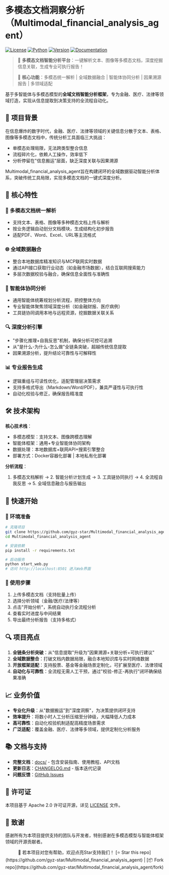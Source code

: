 # 多模态文档洞察分析（Multimodal_financial_analysis_agent）

[![License](https://img.shields.io/badge/License-Apache%202.0-blue.svg)](https://opensource.org/licenses/Apache-2.0)
[![Python](https://img.shields.io/badge/Python-3.10%2B-blue.svg)](https://www.python.org/)
[![Version](https://img.shields.io/badge/Version-v1.0.0-green.svg)](./VERSION)
[![Documentation](https://img.shields.io/badge/docs-中文文档-green.svg)](./docs/)

> 🚀 **多模态文档智能分析平台**：一键解析文本、图像等多模态文档，深度挖掘信息关联，生成专业可执行报告！
>
> 🎯 **核心功能**：多模态统一解析 | 全域数据融合 | 智能体协同分析 | 因果溯源报告 | 多领域适配

基于多智能体与多模态模型的**全域文档智能分析框架**，专为金融、医疗、法律等领域打造，实现从信息提取到决策支持的全流程自动化。


## 📌 项目背景

在信息爆炸的数字时代，金融、医疗、法律等领域的关键信息分散于文本、表格、图像等多模态文档中，传统分析工具面临三大挑战：
- 单模态处理局限，无法跨类型整合信息
- 流程碎片化，依赖人工操作，效率低下
- 分析停留在"信息搬运"层面，缺乏深度关联与因果溯源

Multimodal_financial_analysis_agent旨在构建闭环的全域数据驱动智能分析体系，突破传统工具局限，实现多模态文档的一键式深度分析。


## 🌟 核心特性

### 📑 多模态文档统一解析
- 支持文本、表格、图像等多种模态文档上传与解析
- 按业务逻辑自动划分文档模块，生成结构化初步报告
- 适配PDF、Word、Excel、URL等主流格式

### 🌐 全域数据融合
- 整合本地数据库精准知识与MCP联网实时数据
- 通过API接口获取行业动态（如金融市场数据），结合互联网搜索能力
- 多层次数据校验与融合，确保信息全面性与准确性

### 🤖 智能体协同分析
- 通用智能体统筹规划分析流程，把控整体方向
- 专业智能体聚焦领域深度分析（如金融财报、医疗病例）
- 工具链协同调用本地与远程资源，挖掘数据关联关系

### 🔍 深度分析引擎
- "步骤化推理+自我反思"机制，确保分析可控可追溯
- 从"是什么-为什么-怎么做"全链条突破，超越传统信息提取
- 因果溯源分析，提升结论可靠性与可解释性

### 📊 专业报告生成
- 逻辑重组与可读性优化，适配管理层决策需求
- 支持多格式导出（Markdown/Word/PDF），兼具严谨性与可执行性
- 自动化校验与修正，确保报告精准度


## 🛠️ 技术架构

**核心技术栈**：
- 多模态模型：支持文本、图像跨模态理解
- 智能体框架：通用+专业智能体协同架构
- 数据处理：本地数据库+联网API+搜索引擎整合
- 部署方式：Docker容器化部署 | 本地私有化部署

**分析流程**：
1. 多模态文档解析 → 2. 智能分析计划生成 → 3. 工具链协同执行 → 4. 全流程自我反思 → 5. 全域信息融合与报告输出


## 🚀 快速开始

### 🔧 环境准备
```bash
# 克隆项目
git clone https://github.com/gyz-star/Multimodal_financial_analysis_agent.git
cd Multimodal_financial_analysis_agent

# 安装依赖
pip install -r requirements.txt

# 启动服务
python start_web.py
# 访问 http://localhost:8501 进入Web界面
```

### 📝 使用步骤
1. 上传多模态文档（支持批量上传）
2. 选择分析领域（金融/医疗/法律等）
3. 点击"开始分析"，系统自动执行全流程分析
4. 查看实时进度与中间结果
5. 导出最终分析报告（支持多格式）


## 🔍 项目亮点

1. **全链条分析突破**：从"信息提取"升级为"因果溯源+关联分析+可执行建议"
2. **全域数据整合**：打破文档内数据局限，融合本地知识库与实时网络数据
3. **开放框架适配**：支持股票、基金等金融场景定制化，可扩展至医疗、法律领域
4. **自动化与可靠性**：全流程无需人工干预，通过"校验-修正-再执行"闭环确保结果准确


## 📈 业务价值

- **专业化升级**：从"数据搬运"到"深度洞察"，为决策提供闭环支持
- **效率提升**：将数小时人工分析压缩至分钟级，大幅降低人力成本
- **高可靠性**：自动化校验机制适配高精度场景需求
- **广泛适配**：覆盖金融、医疗、法律等多领域，提供定制化分析服务


## 📚 文档与支持

- **完整文档**：[docs/](./docs/) - 包含安装指南、使用教程、API文档
- **更新日志**：[CHANGELOG.md](./docs/CHANGELOG.md) - 版本迭代记录
- **问题反馈**：[GitHub Issues](https://github.com/gyz-star/Multimodal_financial_analysis_agent/issues)


## 📄 许可证

本项目基于 Apache 2.0 许可证开源，详见 [LICENSE](LICENSE) 文件。


## 🙏 致谢

感谢所有为本项目提供支持的团队与开发者，特别感谢在多模态模型与智能体框架领域的开源贡献者。


<div align="center">
🌟 若本项目对您有帮助，欢迎点亮Star支持我们！  
[⭐ Star this repo](https://github.com/gyz-star/Multimodal_financial_analysis_agent) | [📦 Fork repo](https://github.com/gyz-star/Multimodal_financial_analysis_agent/fork)
</div>
